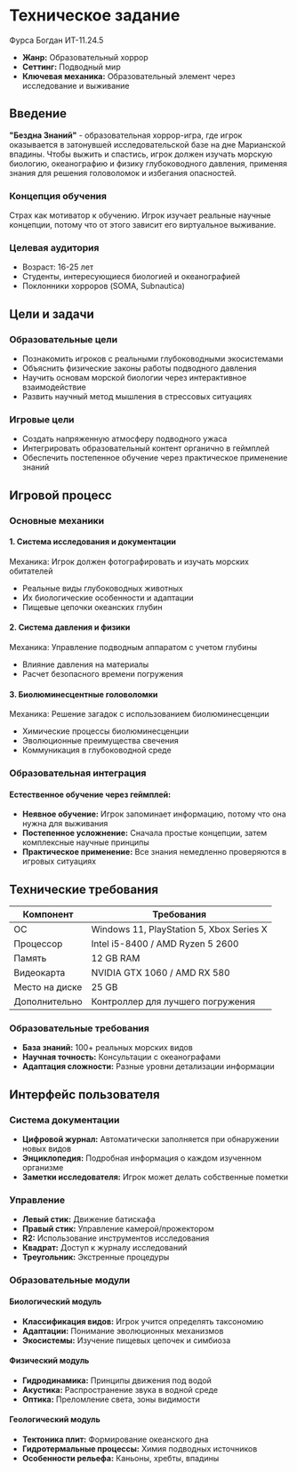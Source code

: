 # Техническое задание
Фурса Богдан ИТ-11.24.5
- **Жанр:** Образовательный хоррор
- **Сеттинг:** Подводный мир
- **Ключевая механика:** Образовательный элемент через исследование и выживание

## Введение

**"Бездна Знаний"** - образовательная хоррор-игра, где игрок оказывается в затонувшей исследовательской базе на дне Марианской впадины. Чтобы выжить и спастись, игрок должен изучать морскую биологию, океанографию и физику глубоководного давления, применяя знания для решения головоломок и избегания опасностей.

### Концепция обучения
Страх как мотиватор к обучению. Игрок изучает реальные научные концепции, потому что от этого зависит его виртуальное выживание.

### Целевая аудитория
- Возраст: 16-25 лет
- Студенты, интересующиеся биологией и океанографией
- Поклонники хорроров (SOMA, Subnautica)

## Цели и задачи

### Образовательные цели
- Познакомить игроков с реальными глубоководными экосистемами
- Объяснить физические законы работы подводного давления
- Научить основам морской биологии через интерактивное взаимодействие
- Развить научный метод мышления в стрессовых ситуациях

### Игровые цели
- Создать напряженную атмосферу подводного ужаса
- Интегрировать образовательный контент органично в геймплей
- Обеспечить постепенное обучение через практическое применение знаний

## Игровой процесс

### Основные механики

#### 1. Система исследования и документации
Механика: Игрок должен фотографировать и изучать морских обитателей
- Реальные виды глубоководных животных
- Их биологические особенности и адаптации
- Пищевые цепочки океанских глубин
  
#### 2. Система давления и физики
Механика: Управление подводным аппаратом с учетом глубины
- Влияние давления на материалы
- Расчет безопасного времени погружения

#### 3. Биолюминесцентные головоломки
Механика: Решение загадок с использованием биолюминесценции
- Химические процессы биолюминесценции
- Эволюционные преимущества свечения
- Коммуникация в глубоководной среде

### Образовательная интеграция

#### Естественное обучение через геймплей:
- **Неявное обучение:** Игрок запоминает информацию, потому что она нужна для выживания
- **Постепенное усложнение:** Сначала простые концепции, затем комплексные научные принципы
- **Практическое применение:** Все знания немедленно проверяются в игровых ситуациях

 ## Технические требования
 
 | Компонент | Требования |
|-----------|------------|
| ОС | Windows 11, PlayStation 5, Xbox Series X |
| Процессор | Intel i5-8400 / AMD Ryzen 5 2600 |
| Память | 12 GB RAM |
| Видеокарта | NVIDIA GTX 1060 / AMD RX 580 |
| Место на диске | 25 GB |
| Дополнительно | Контроллер для лучшего погружения |

### Образовательные требования
- **База знаний:** 100+ реальных морских видов
- **Научная точность:** Консультации с океанографами
- **Адаптация сложности:** Разные уровни детализации информации

## Интерфейс пользователя

### Система документации
- **Цифровой журнал:** Автоматически заполняется при обнаружении новых видов
- **Энциклопедия:** Подробная информация о каждом изученном организме
- **Заметки исследователя:** Игрок может делать собственные пометки

### Управление
- **Левый стик:** Движение батискафа
- **Правый стик:** Управление камерой/прожектором
- **R2:** Использование инструментов исследования
- **Квадрат:** Доступ к журналу исследований
- **Треугольник:** Экстренные процедуры

### Образовательные модули

#### Биологический модуль
- **Классификация видов:** Игрок учится определять таксономию
- **Адаптации:** Понимание эволюционных механизмов
- **Экосистемы:** Изучение пищевых цепочек и симбиоза

#### Физический модуль
- **Гидродинамика:** Принципы движения под водой
- **Акустика:** Распространение звука в водной среде
- **Оптика:** Преломление света, зоны видимости

#### Геологический модуль
- **Тектоника плит:** Формирование океанского дна
- **Гидротермальные процессы:** Химия подводных источников
- **Особенности рельефа:** Каньоны, хребты, впадины
